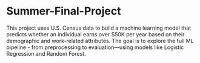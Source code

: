# Summer-Final-Project
This project uses U.S. Census data to build a machine learning model that predicts whether an individual earns over $50K per year based on their demographic and work-related attributes. The goal is to explore the full ML pipeline - from preprocessing to evaluation—using models like Logistic Regression and Random Forest.
